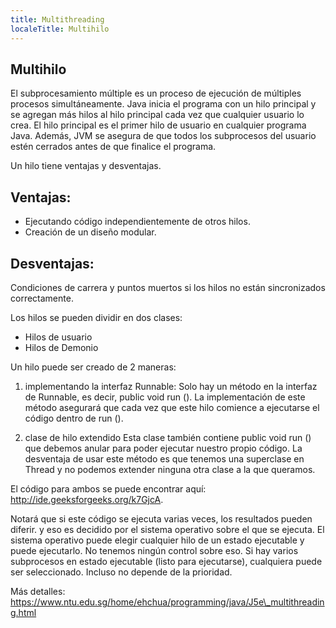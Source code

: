 ```yaml
---
title: Multithreading
localeTitle: Multihilo
---
```

## Multihilo

El subprocesamiento múltiple es un proceso de ejecución de múltiples procesos simultáneamente. Java inicia el programa con un hilo principal y se agregan más hilos al hilo principal cada vez que cualquier usuario lo crea. El hilo principal es el primer hilo de usuario en cualquier programa Java. Además, JVM se asegura de que todos los subprocesos del usuario estén cerrados antes de que finalice el programa.

Un hilo tiene ventajas y desventajas.

## Ventajas:

*   Ejecutando código independientemente de otros hilos.
*   Creación de un diseño modular.

## Desventajas:

Condiciones de carrera y puntos muertos si los hilos no están sincronizados correctamente.

Los hilos se pueden dividir en dos clases:

*   Hilos de usuario
*   Hilos de Demonio

Un hilo puede ser creado de 2 maneras:

1.  implementando la interfaz Runnable: Solo hay un método en la interfaz de Runnable, es decir, public void run (). La implementación de este método asegurará que cada vez que este hilo comience a ejecutarse el código dentro de run ().
    
2.  clase de hilo extendido Esta clase también contiene public void run () que debemos anular para poder ejecutar nuestro propio código. La desventaja de usar este método es que tenemos una superclase en Thread y no podemos extender ninguna otra clase a la que queramos.
    

El código para ambos se puede encontrar aquí: http://ide.geeksforgeeks.org/k7GjcA.

Notará que si este código se ejecuta varias veces, los resultados pueden diferir. y eso es decidido por el sistema operativo sobre el que se ejecuta. El sistema operativo puede elegir cualquier hilo de un estado ejecutable y puede ejecutarlo. No tenemos ningún control sobre eso. Si hay varios subprocesos en estado ejecutable (listo para ejecutarse), cualquiera puede ser seleccionado. Incluso no depende de la prioridad.

Más detalles: https://www.ntu.edu.sg/home/ehchua/programming/java/J5e\_multithreading.html
